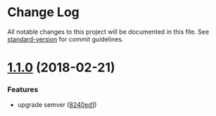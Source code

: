# Change Log

All notable changes to this project will be documented in this file. See [standard-version](https://github.com/conventional-changelog/standard-version) for commit guidelines.

<a name="1.1.0"></a>
# [1.1.0](https://github.com/neoziro/ua-semver/compare/v1.0.0...v1.1.0) (2018-02-21)


### Features

* upgrade semver ([8240ed1](https://github.com/neoziro/ua-semver/commit/8240ed1))
